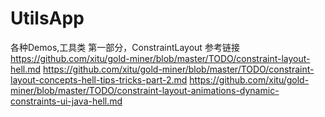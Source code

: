 # UtilsApp
各种Demos,工具类
第一部分，ConstraintLayout
参考链接
https://github.com/xitu/gold-miner/blob/master/TODO/constraint-layout-hell.md
https://github.com/xitu/gold-miner/blob/master/TODO/constraint-layout-concepts-hell-tips-tricks-part-2.md
https://github.com/xitu/gold-miner/blob/master/TODO/constraint-layout-animations-dynamic-constraints-ui-java-hell.md
